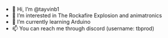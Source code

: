 - 👋 Hi, I’m @tayvinb1
- 👀 I’m interested in The Rockafire Explosion and animatronics
- 🌱 I’m currently learning Arduino
- 📫 You can reach me through discord (username: tbprod)

<!---
tayvinb1/tayvinb1 is a ✨ special ✨ repository because its `README.md` (this file) appears on your GitHub profile.
You can click the Preview link to take a look at your changes.
--->
